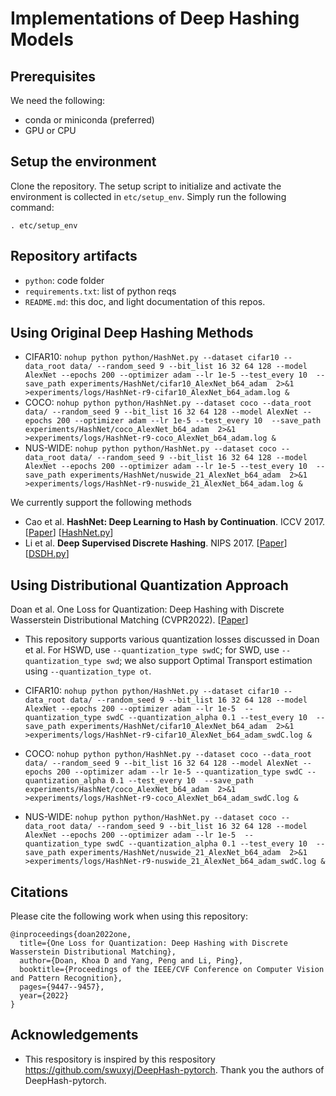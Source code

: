 # Implementations of Deep Hashing Models

## Prerequisites
We need the following:
* conda or miniconda (preferred)
* GPU or CPU

## Setup the environment
Clone the repository. The setup script to initialize and activate the environment is collected in `etc/setup_env`. Simply run the following command:
```
. etc/setup_env
```
## Repository artifacts

* `python`: code folder
* `requirements.txt`: list of python reqs
* `README.md`: this doc, and light documentation of this repos.

## Using Original Deep Hashing Methods
* CIFAR10:
        ```
        nohup python python/HashNet.py --dataset cifar10 --data_root data/ --random_seed 9 --bit_list 16 32 64 128 --model AlexNet --epochs 200 --optimizer adam --lr 1e-5 --test_every 10  --save_path experiments/HashNet/cifar10_AlexNet_b64_adam  2>&1 >experiments/logs/HashNet-r9-cifar10_AlexNet_b64_adam.log &	
        ```
* COCO:
        ```
        nohup python python/HashNet.py --dataset coco --data_root data/ --random_seed 9 --bit_list 16 32 64 128 --model AlexNet --epochs 200 --optimizer adam --lr 1e-5 --test_every 10  --save_path experiments/HashNet/coco_AlexNet_b64_adam  2>&1 >experiments/logs/HashNet-r9-coco_AlexNet_b64_adam.log &	
        ```
* NUS-WIDE:
        ```
        nohup python python/HashNet.py --dataset coco --data_root data/ --random_seed 9 --bit_list 16 32 64 128 --model AlexNet --epochs 200 --optimizer adam --lr 1e-5 --test_every 10  --save_path experiments/HashNet/nuswide_21_AlexNet_b64_adam  2>&1 >experiments/logs/HashNet-r9-nuswide_21_AlexNet_b64_adam.log &	
        ```   

We currently support the following methods
* Cao et al. **HashNet: Deep Learning to Hash by Continuation**. ICCV 2017. [[Paper](http://openaccess.thecvf.com/content_ICCV_2017/papers/Cao_HashNet_Deep_Learning_ICCV_2017_paper.pdf)] [[HashNet.py](python/HashNet.py)]
* Li et al. **Deep Supervised Discrete Hashing**. NIPS 2017. [[Paper](https://proceedings.neurips.cc/paper/2017/file/e94f63f579e05cb49c05c2d050ead9c0-Paper.pdf)] [[DSDH.py](python/DSDH.py)]
        
## Using Distributional Quantization Approach
Doan et al. One Loss for Quantization: Deep Hashing with Discrete Wasserstein Distributional Matching (CVPR2022). [[Paper](https://openaccess.thecvf.com/content/CVPR2022/papers/Doan_One_Loss_for_Quantization_Deep_Hashing_With_Discrete_Wasserstein_Distributional_CVPR_2022_paper.pdf)]

* This repository supports various quantization losses discussed in Doan et al. For HSWD, use `--quantization_type swdC`; for SWD, use `--quantization_type swd`; we also support Optimal Transport estimation using `--quantization_type ot`.
    
* CIFAR10:
        ```
        nohup python python/HashNet.py --dataset cifar10 --data_root data/ --random_seed 9 --bit_list 16 32 64 128 --model AlexNet --epochs 200 --optimizer adam --lr 1e-5 
        --quantization_type swdC --quantization_alpha 0.1 --test_every 10  --save_path experiments/HashNet/cifar10_AlexNet_b64_adam  2>&1 >experiments/logs/HashNet-r9-cifar10_AlexNet_b64_adam_swdC.log &	
        ```
* COCO:
        ```
        nohup python python/HashNet.py --dataset coco --data_root data/ --random_seed 9 --bit_list 16 32 64 128 --model AlexNet --epochs 200 --optimizer adam --lr 1e-5 --quantization_type swdC --quantization_alpha 0.1 --test_every 10  --save_path experiments/HashNet/coco_AlexNet_b64_adam  2>&1 >experiments/logs/HashNet-r9-coco_AlexNet_b64_adam_swdC.log &	
        ```
* NUS-WIDE:
        ```
        nohup python python/HashNet.py --dataset coco --data_root data/ --random_seed 9 --bit_list 16 32 64 128 --model AlexNet --epochs 200 --optimizer adam --lr 1e-5  --quantization_type swdC --quantization_alpha 0.1 --test_every 10  --save_path experiments/HashNet/nuswide_21_AlexNet_b64_adam  2>&1 >experiments/logs/HashNet-r9-nuswide_21_AlexNet_b64_adam_swdC.log &	
        ```        
        
## Citations
Please cite the following work when using this repository:

```
@inproceedings{doan2022one,
  title={One Loss for Quantization: Deep Hashing with Discrete Wasserstein Distributional Matching},
  author={Doan, Khoa D and Yang, Peng and Li, Ping},
  booktitle={Proceedings of the IEEE/CVF Conference on Computer Vision and Pattern Recognition},
  pages={9447--9457},
  year={2022}
}
```

## Acknowledgements
* This respository is inspired by this respository https://github.com/swuxyj/DeepHash-pytorch. Thank you the authors of DeepHash-pytorch.
